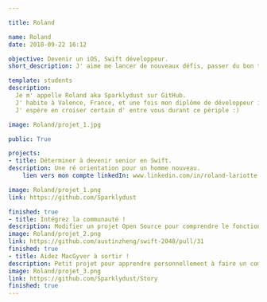 ```yaml
---

title: Roland

name: Roland
date: 2018-09-22 16:12

objective: Devenir un iOS, Swift développeur. 
short_description: J' aime me lancer de nouveaux défis, passer du bon temps quand c' est le moment et prendre part à de bons délires entre amis.

template: students
description:
  Je m' appelle Roland aka Sparklydust sur GitHub. 
  J' habite à Valence, France, et une fois mon diplôme de développeur iOS en poche, je souhaiterais de là continuer à découvrir de nouveaux horizons, personnes et cultures, autour d' un même language, la programmation.
  J' espère en croiser certain d' entre vous durant ce périple :)

image: Roland/projet_1.jpg

public: True

projects:
- title: Déterminer à devenir senior en Swift.
description: Une ré orientation pour un homme nouveau. 
    lien vers mon compte linkedIn: www.linkedin.com/in/roland-lariotte

image: Roland/projet_1.png
link: https://github.com/Sparklydust

finished: true
- title: Intégrez la communauté !
description: Modifier un projet Open Source pour comprendre le fonctionnement de Git, de Github et des pull requests. 
image: Roland/projet_2.png
link: https://github.com/austinzheng/swift-2048/pull/31
finished: true
- title: Aidez MacGyver à sortir !
description: Petit projet pour apprendre personnellement à faire un commit.
image: Roland/projet_3.png
link: https://github.com/Sparklydust/Story
finished: true
---
```

